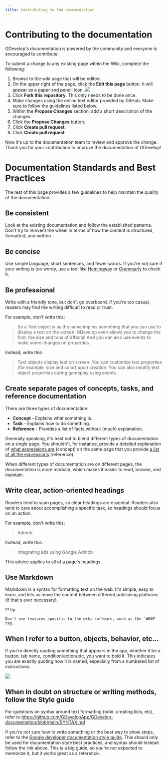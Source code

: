 ```yaml
---
title: Contributing to the documentation
---
```

# Contributing to the documentation

GDevelop's documentation is powered by the community and everyone is encouraged to contribute.

To submit a change to any existing page within the Wiki, complete the following:
1. Browse to the wiki page that will be edited.
2. On the upper right of the page, click the **Edit this page** button. It will appear as a paper and pencil icon. ![](https://user-images.githubusercontent.com/24237149/226761738-5b423e5d-5d67-4ee1-89d2-23d5dd1034bd.png) 
4. Click **Fork this repository**. This only needs to be done once.
5. Make changes using the online text editor provided by GitHub. Make sure to follow the guidelines listed below.
6. Within the **Propose Changes** section, add a short description of the changes.
7. Click the **Propose Changes** button.
8. Click **Create pull request**.
9. Click **Create pull request**. 

Now it's up to the documentation team to review and approve the change.
Thank you for your contribution to improve the documentation of GDevelop!

# Documentation Standards and Best Practices
The rest of this page provides a few guidelines to help maintain the quality of the documentation.

## Be consistent

Look at the existing documentation and follow the established patterns. Don't try to reinvent the wheel in terms of how the content is structured, formatted, and written.

## Be concise

Use simple language, short sentences, and fewer words. If you're not sure if your writing is too wordy, use a tool like [Hemingway](http://www.hemingwayapp.com/) or [Grammarly](https://www.grammarly.com/) to check it.

## Be professional

Write with a friendly tone, but don't go overboard. If you're too casual, readers may find the writing difficult to read or trust.

For example, don't write this:

> So a Text object is as the name implies something that you can use to display a text on the screen. GDevelop even allows you to change the font, the size and tons of effects! And you can also use events to make some changes on properties.

Instead, write this:

> Text objects display text on screen. You can customize text properties (for example, size and color) upon creation. You can also modify text object properties during gameplay using events.


## Create separate pages of concepts, tasks, and reference documentation

There are three types of documentation:

- **Concept** - Explains what something is.
- **Task** - Explains how to do something.
- **Reference** - Provides a list of facts without (much) explanation.

Generally speaking, it's best not to blend different types of documentation on a single page. You shouldn't, for instance, provide a detailed explanation of [what expressions are](/gdevelop5/all-features/expressions) (concept) on the same page that you provide [a list of all the expressions](/gdevelop5/all-features/expressions-reference) (reference).

When different types of documentation are on different pages, the documentation is more modular, which makes it easier to read, browse, and maintain.

## Write clear, action-oriented headings

Readers tend to scan pages, so clear headings are essential. Readers also tend to care about accomplishing a specific task, so headings should focus on an action.

For example, don't write this:

> Admob

Instead, write this:

> Integrating ads using Google Admob

This advice applies to all of a page's headings.

## Use Markdown

Markdown is a syntax for formatting text on the web. It's simple, easy to learn, and lets us move the content between different publishing platforms (if that's ever necessary).

!!! tip

    Don't use features specific to the wiki software, such as the `WRAP` tag.

## When I refer to a button, objects, behavior, etc...

If you're directly quoting something that appears in the app, whether it be a button, tab name, condition/action/etc, you want to bold it. This indicates you are exactly quoting how it is named, especially from a numbered list of instructions.


![](/gdevelop5/community/list_instruction_wiki.png)


## When in doubt on structure or writing methods, follow the Style guide

For questions on syntax around text formatting (bold, creating lists, etc), refer to https://github.com/GDevelopApp/GDevelop-documentation/blob/main/SYNTAX.md

If you're not sure how to write something or the best way to show steps, refer to the [Google developer documentation style guide](https://developers.google.com/style). This should only be used for documentation style best practices, and syntax should instead follow the link above. This is a big guide, so you're not expected to memorize it, but it works great as a reference. 


